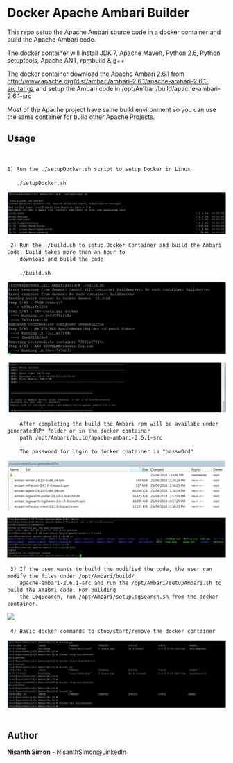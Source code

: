 # Docker Apache Ambari Builder

This repo setup the Apache Ambari source code in a docker container and build the Apache Ambari code. 

The docker container will install JDK 7, Apache Maven, Python 2.6, Python setuptools, Apache ANT, rpmbuild & g++

The docker container download the Apache Ambari 2.6.1 from http://www.apache.org/dist/ambari/ambari-2.6.1/apache-ambari-2.6.1-src.tar.gz and setup the Ambari code in /opt/Ambari/build/apache-ambari-2.6.1-src

Most of the Apache project have same build environment so you can use the same container for build other Apache Projects.
    

## Usage

<br>

    1) Run the ./setupDocker.sh script to setup Docker in Linux
       
       ./setupDocker.sh
       
![](img/setupDocker.png)
<br>


     2) Run the ./build.sh to setup Docker Container and build the Ambari Code. Build takes more than an hour to 
        download and build the code.
     
        ./build.sh
        
![](img/build.png)
<br>        
![](img/build_out.png)
        
        
        After completing the build the Ambari rpm will be availabe under generatedRPM folder or in the docker container 
        path /opt/Ambari/build/apache-ambari-2.6.1-src 
        
        The password for login to docker container is "passw0rd"
        
![](img/generatedRPMs.png)
<br>

![](img/codebase.png)
<br>

  
     3) If the user wants to build the modified the code, the user can modify the files under /opt/Ambari/build/
        apache-ambari-2.6.1-src and run the /opt/Ambari/setupAmbari.sh to build the Amabri code. For building 
        the LogSearch, run /opt/Ambari/setupLogSearch.sh from the docker container.
    
 ![](img/blankspace.png)
<br>


     4) Basic docker commands to stop/start/remove the docker container
      
![](img/dockercommands.png)
 <br>
<br>       
        
        
## Author

**Nisanth Simon** - [NisanthSimon@LinkedIn]


[NisanthSimon@LinkedIn]: https://au.linkedin.com/in/nisanth-simon-03b2149
 
 
        
        
    
